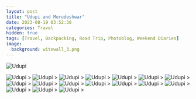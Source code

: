 ```yaml
---
layout: post
title: "Udupi and Murudeshwar"
date: 2023-08-19 03:52:38
categories: Travel
hidden: true
tags: [Travel, Backpacking, Road Trip, Photoblog, Weekend Diaries]
image:
  background: witewall_3.png
---
```


<img src="https://i.imgur.com/OPaR2ls.jpg" alt="Udupi">


>

<img src="https://i.imgur.com/koHbwPo.jpg" alt="Udupi">
>

<img src="https://i.imgur.com/4xWf3Sb.jpg" alt="Udupi">
>

<img src="https://i.imgur.com/XcHZnBQ.jpg" alt="Udupi">
>

<img src="https://i.imgur.com/bvF28hg.jpg" alt="Udupi">
>

<img src="https://i.imgur.com/GdNthdl.jpg" alt="Udupi">
>

<img src="https://i.imgur.com/CtVawTG.jpg" alt="Udupi">
>

<img src="https://i.imgur.com/R8Sc56p.jpg" alt="Udupi">
>

<img src="https://i.imgur.com/HuC9m5U.jpg" alt="Udupi">
>

<img src="https://i.imgur.com/SnE5H3M.jpg" alt="Udupi">
>

<img src="https://i.imgur.com/Zl1H7lQ.jpg" alt="Udupi">
>

<img src="https://i.imgur.com/DTNMMy3.jpg" alt="Udupi">
>

<img src="https://i.imgur.com/Z0GQAzC.jpg" alt="Udupi">
>

<img src="https://i.imgur.com/vBlI16D.jpg" alt="Udupi">
>

<img src="https://i.imgur.com/bQ56kiG.jpg" alt="Udupi">
>

<img src="https://i.imgur.com/CrPII3n.jpg" alt="Udupi">
>

<img src="https://i.imgur.com/xZ65IHA.jpg" alt="Udupi">
>

<img src="https://i.imgur.com/8vY7G9u.jpg" alt="Udupi">
>

